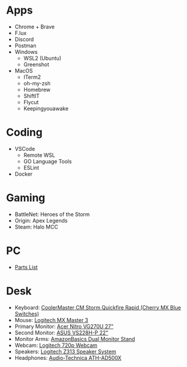 # Apps
- Chrome + Brave
- F.lux
- Discord
- Postman
- Windows
    - WSL2 (Ubuntu)
    - Greenshot
- MacOS
    - ITerm2
    - oh-my-zsh 
    - Homebrew
    - ShiftIT
    - Flycut
    - Keepingyouawake

# Coding
- VSCode
    - Remote WSL 
    - GO Language Tools
    - ESLint
- Docker

# Gaming
- BattleNet: Heroes of the Storm
- Origin: Apex Legends
- Steam: Halo MCC


# PC
- [Parts List](https://pcpartpicker.com/user/Nirespire/saved/yNRTJx)


# Desk
- Keyboard: [CoolerMaster CM Storm Quickfire Rapid (Cherry MX Blue Switches)](http://us.coolermaster.com/product/Detail/gaming/quickfire/rapid.html)
- Mouse: [Logitech MX Master 3](https://www.amazon.com/Logitech-Master-Wireless-Mouse-High-precision/dp/B00TZR3WRM)
- Primary Monitor: [Acer Nitro VG270U 27"](https://www.ebay.com/itm/383269762155)
- Second Monitor: [ASUS VS228H-P 22"](https://www.amazon.com/gp/product/B005BZNDOO/)
- Monitor Arms: [AmazonBasics Dual Monitor Stand](https://www.amazon.com/AmazonBasics-Premium-Dual-Monitor-Stand/dp/B00MIBN71I/)
- Webcam: [Logitech 720p Webcam](https://www.amazon.com/Logitech-Desktop-Widescreen-Calling-Recording/dp/B004FHO5Y6)
- Speakers: [Logitech Z313 Speaker System](https://www.amazon.com/gp/product/B002HWRZ2K/)
- Headphones: [Audio-Technica ATH-AD500X](https://www.amazon.com/Audio-Technica-ATH-AD500X-Audiophile-Open-Air-Headphones/dp/B009S333U4)

